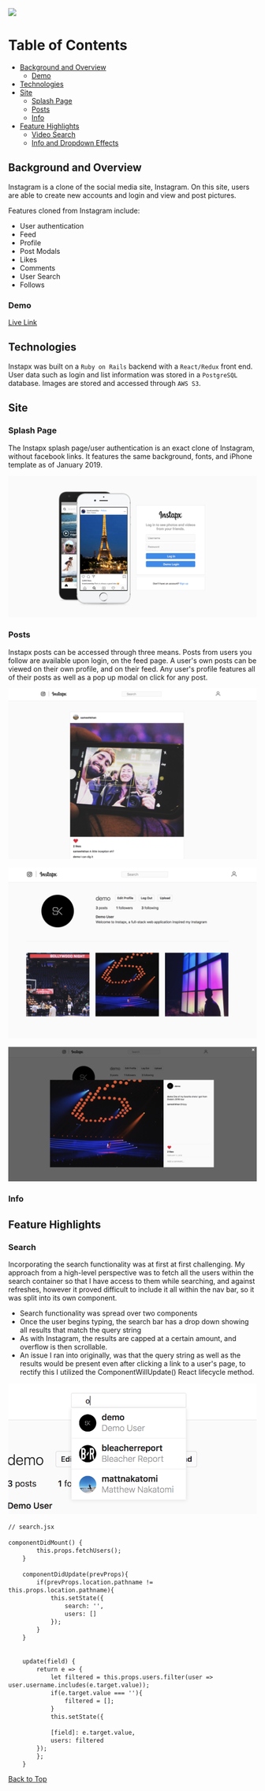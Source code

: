 <img src='https://s3-us-west-1.amazonaws.com/instapx-dev/instapx.png' width='270'>

# Table of Contents
- [Background and Overview](#background-and-overview)
  - [Demo](#demo)
- [Technologies](#technologies)
- [Site](#site)
  - [Splash Page](#splash-page)
  - [Posts](#posts)
  - [Info](#info)
- [Feature Highlights](#feature-highlights)
  - [Video Search](#video-search)
  - [Info and Dropdown Effects](#video-info-dropdown-and-effects)

## Background and Overview

Instagram is a clone of the social media site, Instagram. On this site, users are able to create new accounts and login and view and post pictures.

Features cloned from Instagram include:
* User authentication
* Feed
* Profile
* Post Modals
* Likes
* Comments
* User Search
* Follows



### Demo
[Live Link](https://instapx.herokuapp.com/#/)

## Technologies

Instapx was built on a `Ruby on Rails` backend with a `React/Redux` front end. User data such as login and list information was stored in a `PostgreSQL` database. Images are stored and accessed through `AWS S3`. 

## Site

### Splash Page

The Instapx splash page/user authentication is an exact clone of Instagram, without facebook links. It features the same background, fonts, and iPhone template as of January 2019.

![](./app/assets/images/r-splash.png)



### Posts

Instapx posts can be accessed through three means. Posts from users you follow are available upon login, on the feed page. A user's own posts can be viewed on their own profile, and on their feed. Any user's profile features all of their posts as well as a pop up modal on click for any post.

![](./app/assets/images/r-feed.png)

![](./app/assets/images/r-user-profile.png)

![](./app/assets/images/r-post-modal.png)


### Info


## Feature Highlights

### Search

Incorporating the search functionality was at first at first challenging. My approach from a high-level perspective was to fetch all the users within the search container so that I have access to them while searching, and against refreshes, however it proved difficult to include it all within the nav bar, so it was split into its own component. 

* Search functionality was spread over two components
* Once the user begins typing, the search bar has a drop down showing all results that match the query string
* As with Instagram, the results are capped at a certain amount, and overflow is then scrollable. 
* An issue I ran into originally, was that the query string as well as the results would be present even after clicking a link to a user's page, to rectify this I utilized the ComponentWillUpdate() React lifecycle method. 


![](./app/assets/images/r-search-bar.png)

```
// search.jsx

componentDidMount() {
        this.props.fetchUsers();
    }

    componentDidUpdate(prevProps){
        if(prevProps.location.pathname != this.props.location.pathname){
            this.setState({
                search: '',
                users: []
            });
        }
    }


    update(field) {
        return e => { 
            let filtered = this.props.users.filter(user => user.username.includes(e.target.value));
            if(e.target.value === ''){
                filtered = [];
            }
            this.setState({

            [field]: e.target.value,
            users: filtered
        });
        };
    }
```


[Back to Top](#)